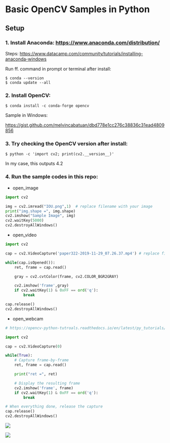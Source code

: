 # Basic OpenCV Samples in Python

## Setup

### 1. Install Anaconda:  https://www.anaconda.com/distribution/

Steps: https://www.datacamp.com/community/tutorials/installing-anaconda-windows 

Run ff. command in prompt or terminal after install:
```
$ conda --version
$ conda update --all
```

### 2. Install OpenCV: 

```
$ conda install -c conda-forge opencv
```

Sample in Windows: 

https://gist.github.com/melvincabatuan/dbd778e1cc276c38836c31ead4809856 

### 3. Try checking the OpenCV version after install:

```
$ python -c 'import cv2; print(cv2.__version__)'
```
In my case, this outputs 4.2

### 4. Run the sample codes in this repo:

- open_image
```Python
import cv2

img = cv2.imread("IOU.png",1)  # replace filename with your image
print("img.shape =", img.shape)
cv2.imshow("Sample Image", img)
cv2.waitKey(5000)
cv2.destroyAllWindows()

```

- open_video
```Python
import cv2

cap = cv2.VideoCapture('paper322-2019-11-29_07.26.37.mp4') # replace filename with your video

while(cap.isOpened()):
    ret, frame = cap.read()

    gray = cv2.cvtColor(frame, cv2.COLOR_BGR2GRAY)

    cv2.imshow('frame',gray)
    if cv2.waitKey(1) & 0xFF == ord('q'):
        break

cap.release()
cv2.destroyAllWindows()
```

- open_webcam
```Python
# https://opencv-python-tutroals.readthedocs.io/en/latest/py_tutorials/py_gui/py_video_display/py_video_display.html

import cv2

cap = cv2.VideoCapture(0)

while(True):
    # Capture frame-by-frame
    ret, frame = cap.read()

    print("ret =", ret)

    # Display the resulting frame
    cv2.imshow('frame', frame)
    if cv2.waitKey(1) & 0xFF == ord('q'):
        break

# When everything done, release the capture
cap.release()
cv2.destroyAllWindows()
```

![](https://github.com/melvincabatuan/OpenCVSamplesPython/blob/master/webcam_demo/gray.png)

![](https://github.com/melvincabatuan/OpenCVSamplesPython/blob/master/webcam_demo/color.png)
